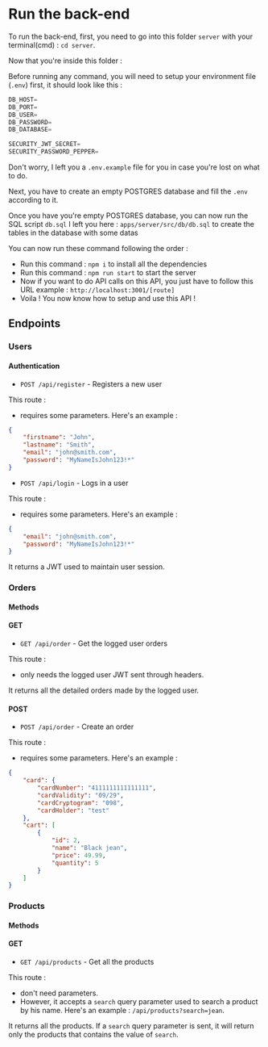 # Run the back-end

To run the back-end, first, you need to go into this folder `server` with your terminal(cmd) : `cd server`.

Now that you're inside this folder :

Before running any command, you will need to setup your environment file (`.env`) first, it should look like this :

```js
DB_HOST=
DB_PORT=
DB_USER=
DB_PASSWORD=
DB_DATABASE=

SECURITY_JWT_SECRET=
SECURITY_PASSWORD_PEPPER=
```

Don't worry, I left you a `.env.example` file for you in case you're lost on what to do.

Next, you have to create an empty POSTGRES database and fill the `.env` according to it.

Once you have you're empty POSTGRES database, you can now run the SQL script `db.sql` I left you here : `apps/server/src/db/db.sql` to create the tables in the database with some datas

You can now run these command following the order :

- Run this command : `npm i` to install all the dependencies
- Run this command : `npm run start` to start the server
- Now if you want to do API calls on this API, you just have to follow this URL example : `http://localhost:3001/[route]`
- Voila ! You now know how to setup and use this API !

## Endpoints

### Users

#### Authentication

- `POST /api/register` - Registers a new user

This route :

- requires some parameters. Here's an example :

```json
{
	"firstname": "John",
	"lastname": "Smith",
	"email": "john@smith.com",
	"password": "MyNameIsJohn123!*"
}
```

- `POST /api/login` - Logs in a user

This route :

- requires some parameters. Here's an example :

```json
{
	"email": "john@smith.com",
	"password": "MyNameIsJohn123!*"
}
```

It returns a JWT used to maintain user session.

### Orders

#### Methods

#### GET

- `GET /api/order` - Get the logged user orders

This route :

- only needs the logged user JWT sent through headers.

It returns all the detailed orders made by the logged user.

#### POST

- `POST /api/order` - Create an order

This route :

- requires some parameters. Here's an example :

```json
{
	"card": {
		"cardNumber": "4111111111111111",
		"cardValidity": "09/29",
		"cardCryptogram": "098",
		"cardHolder": "test"
	},
	"cart": [
		{
			"id": 2,
			"name": "Black jean",
			"price": 49.99,
			"quantity": 5
		}
	]
}
```

### Products

#### Methods

#### GET

- `GET /api/products` - Get all the products

This route :

- don't need parameters.
- However, it accepts a `search` query parameter used to search a product by his name. Here's an example : `/api/products?search=jean`.

It returns all the products. If a `search` query parameter is sent, it will return only the products that contains the value of `search`.
